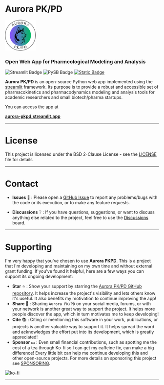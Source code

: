 # Aurora PK/PD 

<img src="assets/aurora-pkpd-logo-2.png" alt="Aurora PK/PD Logo" width="100"/>

### Open Web App for Pharmcological Modeling and Analysis

![Streamlit Badge](https://img.shields.io/badge/streamlit-1.36.0-red)
![PySB Badge](https://img.shields.io/badge/PySB-1.16.0-blue)
[![Static Badge](https://img.shields.io/badge/web_app-streamlit_community_cloud-green)](https://aurora-pkpd.streamlit.app/)



**Aurora PK/PD** is an open-source Python web app implemented using 
the [streamlit](https://streamlit.io/) framework. Its purpose is to provide a robust and accessible set of pharmacokinetics and pharmacodynamics modeling and analysis tools for academic researchers and small biotech/pharma startups. 

You can access the app at 

**[aurora-pkpd.streamlit.app](https://aurora-pkpd.streamlit.app/)**

------

# License

This project is licensed under the BSD 2-Clause License - see the [LICENSE](LICENSE) file for details

------

# Contact

 * **Issues** :bug: : Please open a [GitHub Issue](https://github.com/Borealis-BioModeling/aurora-pkpd/issues) to report any problems/bugs with the code or its execution, or to make any feature requests.

 * **Discussions** :grey_question: : If you have questions, suggestions, or want to discuss anything else related to the project, feel free to use the [Discussions](https://github.com/Borealis-BioModeling/aurora-pkpd/discussions) board.

------

# Supporting

I'm very happy that you've chosen to use __Aurora PKPD__. This is a project that I'm developing and maintaining on my own time and without external grant funding. If you've found it helpful, here are a few ways you can support its ongoing development:

* **Star** :star: : Show your support by starring the [Aurora PK/PD GitHub repository](https://github.com/Borealis-BioModeling/aurora-pkpd). It helps increase the project's visibility and lets others know it's useful. It also benefits my motivation to continue improving the app!
* **Share** :mega: : Sharing `Aurora PK/PD` on your social media, forums, or with your network is another great way to support the project. It helps more people discover the app, which in turn motivates me to keep developing!
* **Cite** :books: : Citing or mentioning this software in your work, publications, or projects is another valuable way to support it. It helps spread the word and acknowledges the effort put into its development, which is greatly appreciated!
* **Sponsor** :dollar: : Even small financial contributions, such as spotting me the cost of a tea through Ko-fi so I can get my caffeine fix, can make a big difference! Every little bit can help me continue developing this and other open-source projects. For more details on sponsoring this project see [SPONSORING](SPONSORING.md).

[![ko-fi](https://ko-fi.com/img/githubbutton_sm.svg)](https://ko-fi.com/J3J4ZUCVU)

-----
